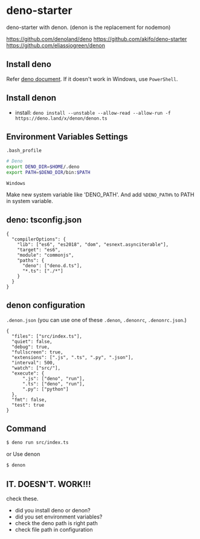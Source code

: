 # deno-starter

deno-starter with denon. (denon is the replacement for nodemon)

https://github.com/denoland/deno
https://github.com/akifo/deno-starter
https://github.com/eliassjogreen/denon

## Install deno

Refer [deno document](https://github.com/denoland/deno_install).
If it doesn't work in Windows, use `PowerShell`.

## Install denon

- install: `deno install --unstable --allow-read --allow-run -f https://deno.land/x/denon/denon.ts`

## Environment Variables Settings

`.bash_profile`

```bash
# Deno
export DENO_DIR=$HOME/.deno
export PATH=$DENO_DIR/bin:$PATH
```

`Windows`

Make new system variable like 'DENO_PATH'.
And add `%DENO_PATH%` to PATH in system variable.

## deno: tsconfig.json

```
{
  "compilerOptions": {
    "lib": ["es6", "es2018", "dom", "esnext.asynciterable"],
    "target": "es6",
    "module": "commonjs",
    "paths": {
      "deno": ["deno.d.ts"],
      "*.ts": ["./*"]
    }
  }
}
```

## denon configuration

`.denon.json` (you can use one of these `.denon`, `.denonrc`, `.denonrc.json`.)

```
{
  "files": ["src/index.ts"],
  "quiet": false,
  "debug": true,
  "fullscreen": true,
  "extensions": [".js", ".ts", ".py", ".json"],
  "interval": 500,
  "watch": ["src/"],
  "execute": {
      ".js": ["deno", "run"],
      ".ts": ["deno", "run"],
      ".py": ["python"]
  },
  "fmt": false,
  "test": true
}
```

## Command

```bash
$ deno run src/index.ts
```

or Use denon

```bash
$ denon
```

## IT. DOESN'T. WORK!!!

check these.

- did you install deno or denon?
- did you set environment variables?
- check the deno path is right path
- check file path in configuration
